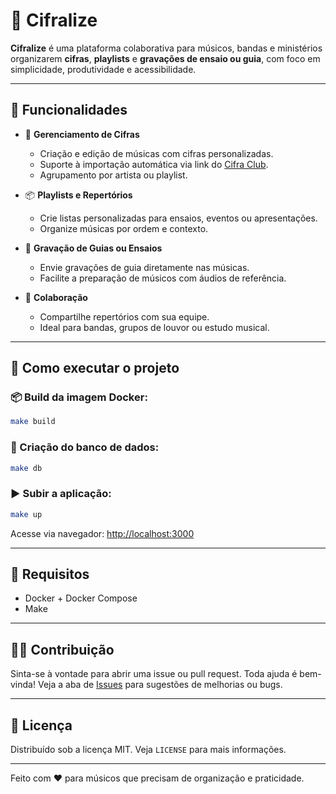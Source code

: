 # 🎸 Cifralize

**Cifralize** é uma plataforma colaborativa para músicos, bandas e ministérios organizarem
**cifras**, **playlists** e **gravações de ensaio ou guia**, com foco em simplicidade, produtividade e acessibilidade.

---

## 🚀 Funcionalidades

* 🎼 **Gerenciamento de Cifras**

  * Criação e edição de músicas com cifras personalizadas.
  * Suporte à importação automática via link do [Cifra Club](https://www.cifraclub.com.br).
  * Agrupamento por artista ou playlist.

* 📦 **Playlists e Repertórios**

  * Crie listas personalizadas para ensaios, eventos ou apresentações.
  * Organize músicas por ordem e contexto.

* 🎤 **Gravação de Guias ou Ensaios**

  * Envie gravações de guia diretamente nas músicas.
  * Facilite a preparação de músicos com áudios de referência.

* 👥 **Colaboração**

  * Compartilhe repertórios com sua equipe.
  * Ideal para bandas, grupos de louvor ou estudo musical.

---

## 💠 Como executar o projeto

### 📦 Build da imagem Docker:

```bash
make build
```

### 📓 Criação do banco de dados:

```bash
make db
```

### ▶️ Subir a aplicação:

```bash
make up
```

Acesse via navegador:
[http://localhost:3000](http://localhost:3000)

---

## 🧱 Requisitos

* Docker + Docker Compose
* Make

---

## 🧑‍💻 Contribuição

Sinta-se à vontade para abrir uma issue ou pull request. Toda ajuda é bem-vinda!
Veja a aba de [Issues](https://github.com/code4music/cifralize/issues) para sugestões de melhorias ou bugs.

---

## 📄 Licença

Distribuído sob a licença MIT. Veja `LICENSE` para mais informações.

---

Feito com ❤️ para músicos que precisam de organização e praticidade.
